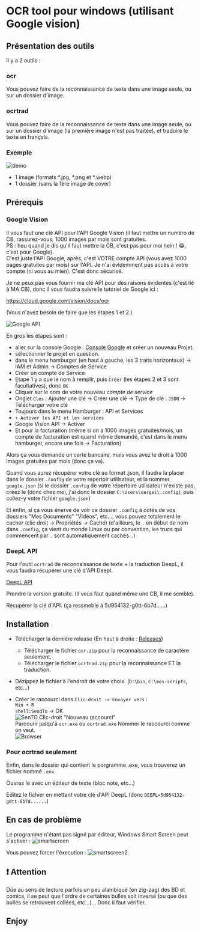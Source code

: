 # OCR tool pour windows (utilisant Google vision)

## Présentation des outils

Il y a 2 outils :

### ocr

Vous pouvez faire de la reconnaissance de texte dans une image seule, ou sur un dossier d'image.

### ocrtrad

Vous pouvez faire de la reconnaissance de texte dans une image seule, ou sur un dossier d'image (la première image n'est pas traitée), et traduire le texte en français.

### Exemple  

![demo](https://raw.githubusercontent.com/Sergeileduc/ocr-tool/master/ressources/doc/Animation.gif)  

- 1 image (formats *.jpg, *.png et *.webp)
- 1 dossier (sans la 1ère image de cover)

## Prérequis

### Google Vision

Il vous faut une clé API pour l'API Google Vision (il faut mettre un numéro de CB, rassurez-vous, 1000 images par mois sont gratuites.  
PS : heu quand je dis qu'il faut mettre la CB, c'est pas pour moi hein ! 😂, c'est pour Google).  
C'est juste l'API Google, après, c'est VOTRE compte API (vous avez 1000 pages gratuites par mois) sur l'API.
Je n'ai évidemment pas accès à votre compte (ni vous au mien).
C'est donc sécurisé.

Je ne peux pas vous fournir ma clé API pour des raisons évidentes (c'est lié à MA CB), donc il vous faudra suivre le tutoriel de Google ici :

<https://cloud.google.com/vision/docs/ocr>

(Vous n'avez besoin de faire que les étapes 1 et 2.)

![Google API](https://raw.githubusercontent.com/Sergeileduc/ocr-tool/master/ressources/doc/google.png)

En gros les étapes sont :

- aller sur la console Google : [Console Google](https://console.cloud.google.com/) et créer un nouveau Projet.
- sélectionner le projet en question.
- dans le menu hamburger (en haut à gauche, les 3 traits horizontaux) -> IAM et Admin -> Comptes de Service
- Créer un compte de Service
- Etape 1 y a que le nom à remplir, puis `Créer` (les étapes 2 et 3 sont facultatives), donc `OK`
- Cliquer sur le nom de votre nouveau *compte de service*
- Onglet `Clés` : Ajouter une clé -> Créer une clé -> Type de clé : `JSON` -> Télécharger votre clé
- Toujours dans le menu Hamburger : API et Services
- `+ Activer les API et les services`
- Google Vision API -> Activer
- Et pour la facturation (même si on a 1000 images gratuites/mois, un compte de facturation est quand même demandé, c'est dans le menu hamburger, encore une fois -> Facturation)

Alors ça vous demande un carte bancaire, mais vous avez le droit à 1000 images gratuites par mois (donc ça va).

Quand vous aurez récupérer votre clé au format .json, il faudra la placer dans le dossier `.config` de votre repertoir utilisateur, et la nommer `google.json` (si le dossier `.config` de votre répertoire utilisateur n'existe pas, créez le (donc chez moi, j'ai donc le dossier `C:\Users\sergei\.config`), puis collez-y votre fichier `google.json`)

Et enfin, si ça vous énerve de voir ce dossier `.config` à cotés de vos dossiers "Mes Documents" "Vidéos", etc..., vous pouvez totalement le cacher (clic droit -> Propriétés -> Caché) (d'ailleurs, le `.` en début de nom dans `.config`, ça vient du monde Linux ou par convention, les trucs qui commencent par `.` sont automatiquement cachés...)

### DeepL API

Pour l'outil `ocrtrad` de reconnaissance de texte + la traduction DeepL, il vous faudra récupérer une clé d'API Deepl.

[DeepL API](https://www.deepl.com/fr/pro-api?cta=header-pro-api/)

Prendre la version gratuite. (Il vous faut quand même une CB, il me semble).

Récupérer la clé d'API. (ça ressmeble à 5d954132-g0tt-6b7d......)

## Installation

- Télécharger la dernière release (En haut à droite : [Releases](https://github.com/Sergeileduc/ocr-tool/releases))  
  - Télécharger le fichier `ocr.zip` pour la reconnaissance de caractère seulement.
  - Télécharger le fichier `ocrtrad.zip` pour la reconnaissance ET la traduction.

- Dézippez le fichier à l'endroit de votre choix. (`D:\bin`, `C:\mes-scripts`, etc...)

- Créer le raccourci dans `Clic-droit -> Envoyer vers` :  
`Win + R`  
`shell:SendTo` -> OK  
![SenTO](https://raw.githubusercontent.com/Sergeileduc/ocr-tool/master/ressources/doc/shellsend.png)
Clic-droit "Nouveau raccourci"  
Parcourir jusqu'à `ocr.exe` ou `ocrtrad.exe`
Nommer le raccourci comme on veut.  
![Browser](https://raw.githubusercontent.com/Sergeileduc/ocr-tool/master/ressources/doc/parcourir.jpg)

### Pour ocrtrad seulement

Enfin, dans le dossier qui contient le porgramme .exe, vous trouverez un fichier nommé `.env`

Ouvrez le avec un éditeur de texte (bloc note, etc...)

Editez le fichier en mettant votre clé d'API DeepL
(donc `DEEPL=5d954132-g0tt-6b7d......`)

## En cas de problème

Le programme n'étant pas signé par éditeur, Windows Smart Screen peut s'activer :
![smartscreen](https://raw.githubusercontent.com/Sergeileduc/ocr-tool/master/ressources/doc/smartscreen.jpg)

Vous pouvez forcer l'éxecution :
![smartscreen2](https://raw.githubusercontent.com/Sergeileduc/ocr-tool/master/ressources/doc/smartscreen2.jpg)

## :exclamation:  Attention

Dûe au sens de lecture parfois un peu alambiqué (en zig-zag) des BD et comics, il se peut que l'ordre de certaines bulles soit inversé (ou que des bulles se retrouvent collées, etc...)... Donc il faut vérifier.

## Enjoy
